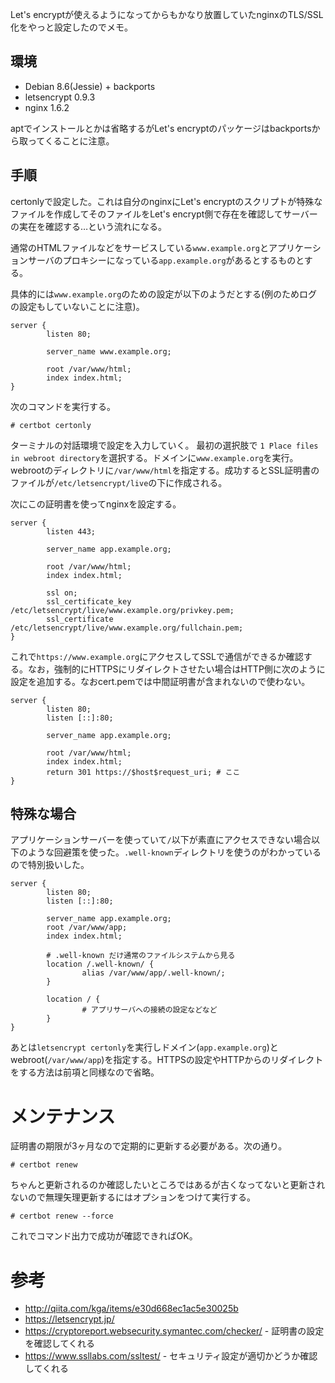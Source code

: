 Let's encryptが使えるようになってからもかなり放置していたnginxのTLS/SSL化をやっと設定したのでメモ。

## 環境
* Debian 8.6(Jessie) + backports
* letsencrypt 0.9.3
* nginx 1.6.2

aptでインストールとかは省略するがLet's encryptのパッケージはbackportsから取ってくることに注意。

## 手順

certonlyで設定した。これは自分のnginxにLet's encryptのスクリプトが特殊なファイルを作成してそのファイルをLet's encrypt側で存在を確認してサーバーの実在を確認する…という流れになる。

通常のHTMLファイルなどをサービスしている`www.example.org`とアプリケーションサーバのプロキシーになっている`app.example.org`があるとするものとする。

具体的には`www.example.org`のための設定が以下のようだとする(例のためログの設定もしていないことに注意)。

```
server {
        listen 80;

        server_name www.example.org;

        root /var/www/html;
        index index.html;
}
```

次のコマンドを実行する。

```
# certbot certonly
```

ターミナルの対話環境で設定を入力していく。
最初の選択肢で `1 Place files in webroot directory`を選択する。ドメインに`www.example.org`を実行。webrootのディレクトリに`/var/www/html`を指定する。成功するとSSL証明書のファイルが`/etc/letsencrypt/live`の下に作成される。

次にこの証明書を使ってnginxを設定する。

```
server {
        listen 443;

        server_name app.example.org;

        root /var/www/html;
        index index.html;

        ssl on;
        ssl_certificate_key /etc/letsencrypt/live/www.example.org/privkey.pem;
        ssl_certificate /etc/letsencrypt/live/www.example.org/fullchain.pem;
}
```

これで`https://www.example.org`にアクセスしてSSLで通信ができるか確認する。なお，強制的にHTTPSにリダイレクトさせたい場合はHTTP側に次のように設定を追加する。なおcert.pemでは中間証明書が含まれないので使わない。

```
server {
        listen 80;
        listen [::]:80;

        server_name app.example.org;

        root /var/www/html;
        index index.html;
        return 301 https://$host$request_uri; # ここ
}
```

## 特殊な場合

アプリケーションサーバーを使っていて`/`以下が素直にアクセスできない場合以下のような回避策を使った。`.well-known`ディレクトリを使うのがわかっているので特別扱いした。

```
server {
        listen 80;
        listen [::]:80;

        server_name app.example.org;
        root /var/www/app;
        index index.html;

        # .well-known だけ通常のファイルシステムから見る
        location /.well-known/ {
                alias /var/www/app/.well-known/;
        }

        location / {
                # アプリサーバへの接続の設定などなど
        }
}
```

あとは`letsencrypt certonly`を実行しドメイン(`app.example.org`)とwebroot(`/var/www/app`)を指定する。HTTPSの設定やHTTPからのリダイレクトをする方法は前項と同様なので省略。

# メンテナンス
証明書の期限が3ヶ月なので定期的に更新する必要がある。次の通り。

```
# certbot renew
```

ちゃんと更新されるのか確認したいところではあるが古くなってないと更新されないので無理矢理更新するにはオプションをつけて実行する。

```
# certbot renew --force
```

これでコマンド出力で成功が確認できればOK。

# 参考
* http://qiita.com/kga/items/e30d668ec1ac5e30025b
* https://letsencrypt.jp/
* https://cryptoreport.websecurity.symantec.com/checker/ - 証明書の設定を確認してくれる
* https://www.ssllabs.com/ssltest/ - セキュリティ設定が適切かどうか確認してくれる
